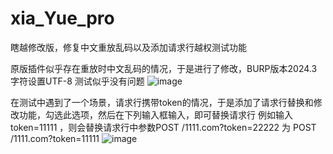 # xia_Yue_pro
瞎越修改版，修复中文重放乱码以及添加请求行越权测试功能

原版插件似乎存在重放时中文乱码的情况，于是进行了修改，BURP版本2024.3 字符设置UTF-8 测试似乎没有问题
![image](https://github.com/user-attachments/assets/692f5f08-1610-40fa-a8ee-685006c229c9)

在测试中遇到了一个场景，请求行携带token的情况，于是添加了请求行替换和修改功能，勾选此选项，然后在下列输入框输入，即可替换请求行
例如输入 token=11111 ，则会替换请求行中参数POST /1111.com?token=22222 为  POST /1111.com?token=11111
![image](https://github.com/user-attachments/assets/c9b71dc9-3a23-4510-9d83-83e3875e8df8)

